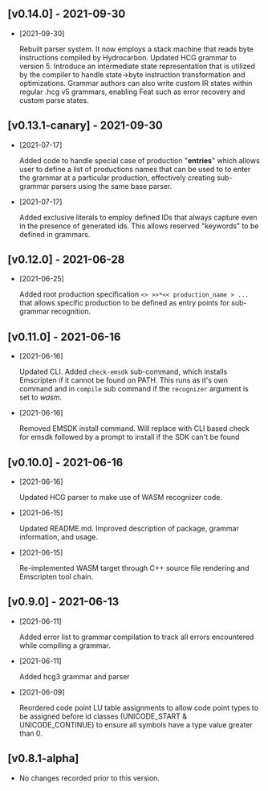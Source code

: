 ## [v0.14.0] - 2021-09-30 

- [2021-09-30]

    Rebuilt parser system. It now employs a stack machine that reads byte instructions compiled by Hydrocarbon.  Updated HCG grammar to version 5.  Introduce an intermediate state representation that is utilized by the compiler to handle state->byte instruction transformation and optimizations. Grammar authors can also write custom IR states within regular .hcg v5 grammars, enabling Feat such as error recovery and custom parse states.

## [v0.13.1-canary] - 2021-09-30 

- [2021-07-17]

    Added code to handle special case of production "__entries__" which allows user to define a list of productions names that can be used to to enter the grammar at a particular production, effectively creating sub-grammar parsers using the same base parser.

- [2021-07-17]

    Added exclusive literals to employ defined IDs that always capture even in the presence of generated ids. This allows reserved "keywords" to be defined in grammars.

## [v0.12.0] - 2021-06-28 

- [2021-06-25]

    Added root production specification `<> >>*<< production_name > ...` that allows specific production to be defined as entry points for sub-grammar recognition.

## [v0.11.0] - 2021-06-16 

- [2021-06-16]

    Updated CLI. Added `check-emsdk` sub-command, which installs Emscripten if it cannot be found on PATH. This runs as it's own command and in `compile` sub command if the `recognizer` argument is set to *wasm*.

- [2021-06-16]

    Removed EMSDK install command. Will replace with CLI based check for emsdk followed by a prompt to install if the SDK can't be found

## [v0.10.0] - 2021-06-16 

- [2021-06-16]

    Updated HCG parser to make use of WASM recognizer code.

- [2021-06-15]

    Updated README.md. Improved description of package, grammar information, and usage.

- [2021-06-15]

    Re-implemented WASM target through C++ source file rendering and Emscripten tool chain.

## [v0.9.0] - 2021-06-13 

- [2021-06-11]

    Added error list to grammar compilation to track all errors encountered while compiling a grammar.

- [2021-06-11]

    Added hcg3 grammar and parser

- [2021-06-09]

    Reordered code point LU table assignments to allow code point types to be assigned before id classes (UNICODE_START & UNICODE_CONTINUE) to ensure all symbols have a type value greater than 0.

## [v0.8.1-alpha] 

- No changes recorded prior to this version.